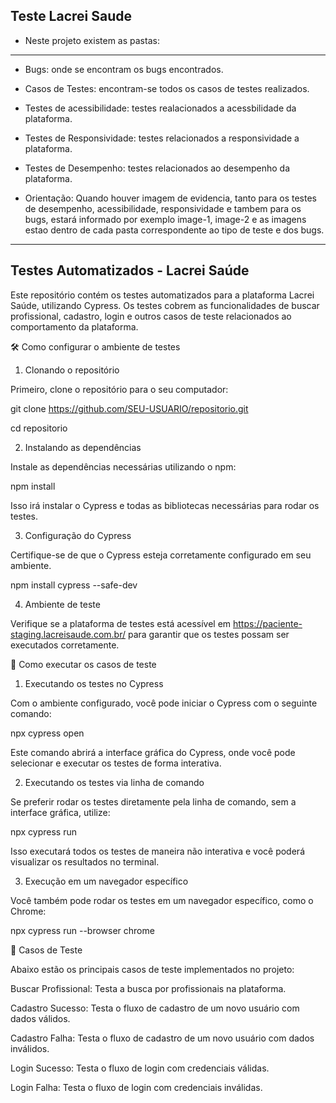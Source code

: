 ## Teste Lacrei Saude
* Neste projeto existem as pastas:
---
* Bugs: onde se encontram os bugs encontrados.
* Casos de Testes: encontram-se todos os casos de testes realizados.
* Testes de acessibilidade: testes realacionados a acessbilidade da plataforma.
* Testes de Responsividade: testes relacionados a responsividade a plataforma.
* Testes de Desempenho: testes relacionados ao desempenho da plataforma.

* Orientação: Quando houver imagem de evidencia, tanto para os testes de desempenho, acessibilidade, responsividade e tambem para os bugs, estará informado por exemplo image-1, image-2 e as imagens estao dentro de cada pasta correspondente ao tipo de teste e dos bugs.

---
## Testes Automatizados - Lacrei Saúde
Este repositório contém os testes automatizados para a plataforma Lacrei Saúde, utilizando Cypress. Os testes cobrem as funcionalidades de buscar profissional, cadastro, login e outros casos de teste relacionados ao comportamento da plataforma.

🛠 Como configurar o ambiente de testes
1. Clonando o repositório

Primeiro, clone o repositório para o seu computador:

git clone https://github.com/SEU-USUARIO/repositorio.git

cd repositorio

2. Instalando as dependências

Instale as dependências necessárias utilizando o npm:

npm install

Isso irá instalar o Cypress e todas as bibliotecas necessárias para rodar os testes.

3. Configuração do Cypress

Certifique-se de que o Cypress esteja corretamente configurado em seu ambiente.

npm install cypress --safe-dev

4. Ambiente de teste

Verifique se a plataforma de testes está acessível em https://paciente-staging.lacreisaude.com.br/ para garantir que os testes possam ser executados corretamente.

🚀 Como executar os casos de teste
1. Executando os testes no Cypress

Com o ambiente configurado, você pode iniciar o Cypress com o seguinte comando:

npx cypress open

Este comando abrirá a interface gráfica do Cypress, onde você pode selecionar e executar os testes de forma interativa.

2. Executando os testes via linha de comando

Se preferir rodar os testes diretamente pela linha de comando, sem a interface gráfica, utilize:

npx cypress run

Isso executará todos os testes de maneira não interativa e você poderá visualizar os resultados no terminal.

3. Execução em um navegador específico

Você também pode rodar os testes em um navegador específico, como o Chrome:

npx cypress run --browser chrome

📄 Casos de Teste

Abaixo estão os principais casos de teste implementados no projeto:

Buscar Profissional: Testa a busca por profissionais na plataforma.

Cadastro Sucesso: Testa o fluxo de cadastro de um novo usuário com dados válidos.

Cadastro Falha: Testa o fluxo de cadastro de um novo usuário com dados inválidos.

Login Sucesso: Testa o fluxo de login com credenciais válidas.

Login Falha: Testa o fluxo de login com credenciais inválidas.
